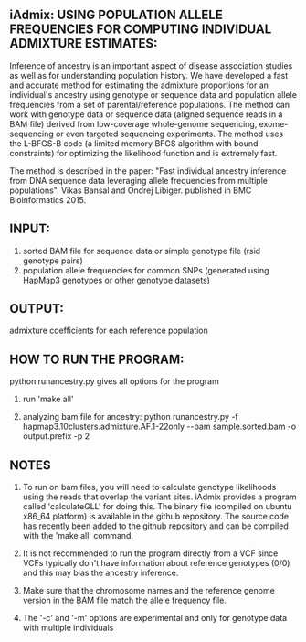 ## iAdmix: USING POPULATION ALLELE FREQUENCIES FOR COMPUTING INDIVIDUAL ADMIXTURE ESTIMATES: 

Inference of ancestry is an important aspect of disease association studies as well as for understanding population history. We have developed a fast and accurate method for estimating the admixture proportions for an individual's ancestry using genotype or sequence data and population allele frequencies from a set of parental/reference populations. The method can work with genotype data or sequence data (aligned sequence reads in a BAM file) derived from low-coverage whole-genome sequencing, exome-sequencing or even targeted sequencing experiments. The method uses the L-BFGS-B code  (a limited memory BFGS algorithm with bound constraints) for optimizing the likelihood function and is extremely fast. 

The method is described in the paper: "Fast individual ancestry inference from DNA sequence data leveraging allele frequencies from multiple populations". Vikas Bansal and Ondrej Libiger. published in BMC Bioinformatics 2015. 

## INPUT: 

1. sorted BAM file for sequence data or simple genotype file (rsid genotype pairs)
2. population allele frequencies for common SNPs (generated using HapMap3 genotypes or other genotype datasets) 

## OUTPUT:  

admixture coefficients for each reference population 


## HOW TO RUN THE PROGRAM:

python runancestry.py gives all options for the program 

1. run 'make all' 

2. analyzing bam file for ancestry: python runancestry.py -f hapmap3.10clusters.admixture.AF.1-22only --bam sample.sorted.bam -o output.prefix -p 2 


## NOTES

1. To run on bam files, you will need to calculate genotype likelihoods using the reads that overlap the variant sites. iAdmix provides a program called 'calculateGLL' for doing this. The  binary file (compiled on ubuntu x86\_64 platform) is available in the github repository. The source code has recently been added to the github repository and can be compiled with the 'make all' command. 
 
2. It is not recommended to run the program directly from a VCF since VCFs typically don't have information about reference genotypes (0/0) and this may bias the ancestry inference. 

3. Make sure that the chromosome names and the reference genome version in the BAM file match the allele frequency file. 

4. The '-c' and '-m' options are experimental and only for genotype data with multiple individuals 
